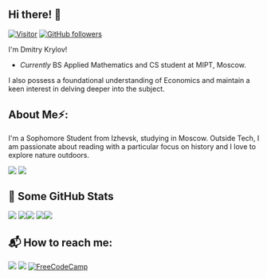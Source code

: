 <h2>Hi there! 👋</h2>

[![Visitor](https://visitor-badge.laobi.icu/badge?page_id=dm1trykrylov.dm1trykrylov)](https://github.com/dm1trykrylov) [![GitHub followers](https://img.shields.io/github/followers/dm1trykrylov.svg?style=social&label=Follow)](https://github.com/dm1trykrylov?tab=followers)

I'm Dmitry Krylov!
- <i> Currently </i> BS Applied Mathematics and CS student at MIPT, Moscow. 

I also possess a foundational understanding of Economics and maintain a keen interest in delving deeper into the subject.

<!--
<h2>💻 I'm Currently workng on</h2>
- 
-->

<!--
- System Design and Distributed Computing
- Software Engineering
-->
<h2> About Me⚡:</h2>
I'm a Sophomore Student from Izhevsk, studying in Moscow.
Outside Tech, I am passionate about reading with a particular focus on history and I love to explore nature outdoors. 

<a href="https://github.com/dm1trykrylov/dm1trykrylov/releases/download/v1/cv_v1.pdf"><img src="https://img.shields.io/badge/Download%20CV(en)-%2523000011.svg?style=for-the-badge&color=%23eb4034&logo=Adobe%20Acrobat%20Reader&logoColor=white"/></a>
<a href="https://github.com/dm1trykrylov/dm1trykrylov/releases/download/v1/cv_v1_ru.pdf"><img src="https://img.shields.io/badge/Download%20CV(ru)-%2523000011.svg?style=for-the-badge&color=%23eb4000&logo=Adobe%20Acrobat%20Reader&logoColor=white"/></a>
<!-- TODO
![Python](https://img.shields.io/badge/Python-FFD43B?style=for-the-badge&logo=python&logoColor=blue)
![Pandas](https://img.shields.io/badge/Pandas-2C2D72?style=for-the-badge&logo=pandas&logoColor=white)
![Matplotlib](https://img.shields.io/badge/Matplotlib-%23ffffff.svg?style=for-the-badge&logo=Matplotlib&logoColor=black)
![Flask](https://camo.githubusercontent.com/9dba3de3e1f156e64977675a58069488ee4550ad887bbd56283ec3fa1dc45c57/68747470733a2f2f696d672e736869656c64732e696f2f62616467652f2d666c61736b2d3030303030303f6c6f676f3d466c61736b267374796c653d666f722d7468652d6261646765266c6f676f436f6c6f723d7768697465)
![Django](https://camo.githubusercontent.com/5ebc8bbbe9179d0121ed4e660ca60fd4e8e90e4d6ff1a44ca81ab8e6d915ca96/68747470733a2f2f696d672e736869656c64732e696f2f62616467652f2d446a616e676f2d3039324532303f6c6f676f3d446a616e676f267374796c653d666f722d7468652d6261646765266c6f676f436f6c6f723d7768697465)
![C++](https://img.shields.io/badge/c++-%2300599C.svg?style=for-the-badge&logo=c%2B%2B&logoColor=white)
![LaTeX](https://img.shields.io/badge/latex-%23008080.svg?style=for-the-badge&logo=latex&logoColor=white)

![Express.js](https://img.shields.io/badge/express.js-%23404d59.svg?style=for-the-badge&logo=express&logoColor=%2361DAFB)
![Linux](https://camo.githubusercontent.com/d40d6f0509d60cce1c08408421569b50557015f8490aea945dd26ca496b96bd9/68747470733a2f2f696d672e736869656c64732e696f2f62616467652f2d4c696e75782d4643433632343f6c6f676f3d4c696e7578267374796c653d666f722d7468652d6261646765266c6f676f436f6c6f723d626c61636b)-->

<!-- 👨‍🎓 Education -->

<h2>👀 Some GitHub Stats</h2>

![](https://github-profile-summary-cards.vercel.app/api/cards/profile-details?username=dm1trykrylov&theme=github_dark)
![](https://github-profile-summary-cards.vercel.app/api/cards/repos-per-language?username=dm1trykrylov&theme=github_dark)![](https://github-profile-summary-cards.vercel.app/api/cards/most-commit-language?username=dm1trykrylov&theme=github_dark)
![](https://github-profile-summary-cards.vercel.app/api/cards/stats?username=dm1trykrylov&theme=github_dark)![](https://github-profile-summary-cards.vercel.app/api/cards/productive-time?username=dm1trykrylov&theme=github_dark)


<h2>📬 How to reach me:</h2>

<a href="mailto:feldlerche@yandex.ru"><img src="https://img.shields.io/badge/Gmail-D14836?style=for-the-badge&logo=gmail&logoColor=white"/></a><!-- Gmail -->
<a href="https://t.me/dm1trykrylov"><img src="https://img.shields.io/badge/Telegram-00B2FF?style=for-the-badge&logo=messenger&logoColor=white"/></a><!-- Telegram -->
<a href="https://freecodecamp.org/dm1trykrylov">![FreeCodeCamp](https://img.shields.io/badge/Freecodecamp-%23123.svg?&style=for-the-badge&logo=freecodecamp&logoColor=green)</a><!-- freecodecamp.org -->

